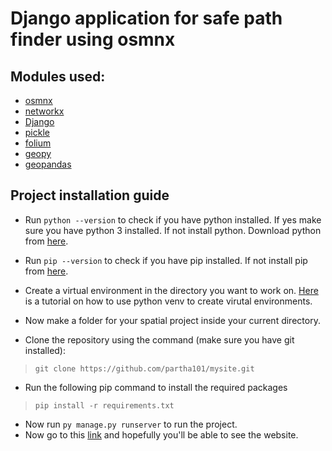 # Django application for safe path finder using osmnx

## Modules used:
* [osmnx](https://osmnx.readthedocs.io/en/stable/)
* [networkx](https://networkx.org/)
* [Django](https://www.djangoproject.com/)
* [pickle](https://docs.python.org/3/library/pickle.html)
* [folium](https://python-visualization.github.io/folium/)
* [geopy](https://geopy.readthedocs.io/en/stable/)
* [geopandas](https://geopandas.org/en/stable/)


## Project installation guide

* Run `python --version` to check if you have python installed. If yes make sure you have python 3 installed. If not install python. Download python from [here](https://www.python.org/downloads/).
* Run `pip --version` to check if you have pip installed. If not install pip from [here](https://pip.pypa.io/en/stable/installation/).

* Create a virtual environment in the directory you want to work on. [Here](https://docs.python.org/3/tutorial/venv.html) is a tutorial on how to use python venv to create virutal environments.
* Now make a folder for your spatial project inside your current directory.
* Clone the repository using the command (make sure you have git installed):




> `git clone https://github.com/partha101/mysite.git`

* Run the following pip command to install the required packages



> `pip install -r requirements.txt`

* Now run `py manage.py runserver` to run the project.
* Now go to this [link](http://127.0.0.1:8000/maps/) and hopefully you'll be able to see the website.